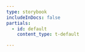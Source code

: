 ```yaml
---
type: storybook
includeInDocs: false
partials:
  - id: default
    content_type: t-default

---
```


